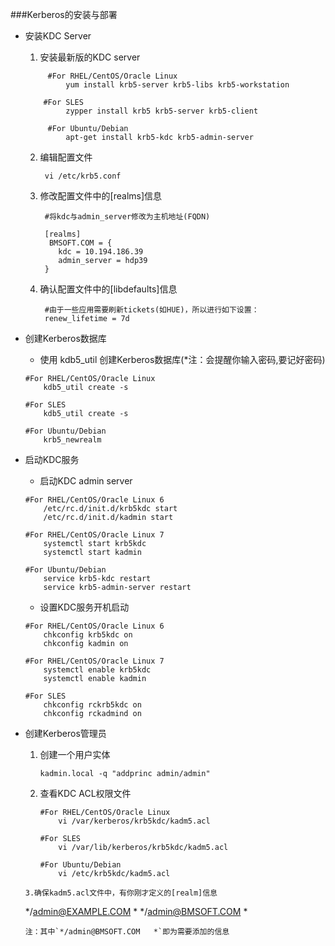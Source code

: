 ###Kerberos的安装与部署

* 安装KDC Server

    1. 安装最新版的KDC server
   ```     
        #For RHEL/CentOS/Oracle Linux
            yum install krb5-server krb5-libs krb5-workstation
        
       #For SLES
            zypper install krb5 krb5-server krb5-client
        
        #For Ubuntu/Debian        
            apt-get install krb5-kdc krb5-admin-server
    ```
    2. 编辑配置文件
    
            vi /etc/krb5.conf
        
    3. 修改配置文件中的[realms]信息
        
            #将kdc与admin_server修改为主机地址(FQDN)
            
            [realms]
             BMSOFT.COM = {
               kdc = 10.194.186.39
               admin_server = hdp39
            }
    4. 确认配置文件中的[libdefaults]信息
    
            #由于一些应用需要刷新tickets(如HUE)，所以进行如下设置：
            renew_lifetime = 7d
            
            
* 创建Kerberos数据库

    - 使用 kdb5_util 创建Kerberos数据库(*注：会提醒你输入密码,要记好密码)
    ```
    #For RHEL/CentOS/Oracle Linux
        kdb5_util create -s
        
    #For SLES
        kdb5_util create -s
        
    #For Ubuntu/Debian
        krb5_newrealm
    ```
          
* 启动KDC服务
    - 启动KDC admin server
    ```
    #For RHEL/CentOS/Oracle Linux 6
        /etc/rc.d/init.d/krb5kdc start
        /etc/rc.d/init.d/kadmin start
        
    #For RHEL/CentOS/Oracle Linux 7
        systemctl start krb5kdc
        systemctl start kadmin
        
    #For Ubuntu/Debian
        service krb5-kdc restart
        service krb5-admin-server restart  
    ```
    
    - 设置KDC服务开机启动    
    ```
    #For RHEL/CentOS/Oracle Linux 6
        chkconfig krb5kdc on
        chkconfig kadmin on
        
    #For RHEL/CentOS/Oracle Linux 7
        systemctl enable krb5kdc
        systemctl enable kadmin
        
    #For SLES
        chkconfig rckrb5kdc on
        chkconfig rckadmind on
    ```
    
* 创建Kerberos管理员
   
    1. 创建一个用户实体
        
        `kadmin.local -q "addprinc admin/admin"`
    
    2. 查看KDC ACL权限文件

        ```
       #For RHEL/CentOS/Oracle Linux
            vi /var/kerberos/krb5kdc/kadm5.acl
            
       #For SLES
            vi /var/lib/kerberos/krb5kdc/kadm5.acl
            
       #For Ubuntu/Debian       
            vi /etc/krb5kdc/kadm5.acl

    ```
    3.确保kadm5.acl文件中，有你刚才定义的[realm]信息
    ```
    */admin@EXAMPLE.COM     *
    */admin@BMSOFT.COM   *
    ```
    注：其中`*/admin@BMSOFT.COM   *`即为需要添加的信息
    
    